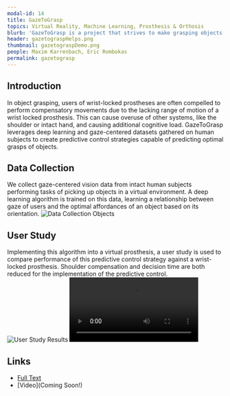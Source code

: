 ```yaml
---
modal-id: 14
title: GazeToGrasp
topics: Virtual Reality, Machine Learning, Prosthesis & Orthosis
blurb: 'GazeToGrasp is a project that strives to make grasping objects more accessible to upper-limb prosthesis users. Many prosthesis users use compensatory strategies to make up for the range of motion deficiency in a wrist-locked prosthetic limb and experience additional cognitive load when using wrist-locked upper limb prostheses. GazeToGrasp uses deep learning to create a predictive control strategy for a virtual upper-limb prosthesis with the goal of assisting prosthesis users in performing grasping tasks. '
header: gazetograspHelps.png
thumbnail: gazetograspDemo.png
people: Maxim Karrenbach, Eric Rombokas
permalink: gazetograsp
---
```


## Introduction
In object grasping, users of wrist-locked prostheses are often compelled to perform compensatory movements due to the lacking range of motion of a wrist locked prosthesis. This can cause overuse of other systems, like the shoulder or intact hand, and causing additional cognitive load. GazeToGrasp leverages deep learning and gaze-centered datasets gathered on human subjects to create predictive control strategies capable of predicting optimal grasps of objects. 

## Data Collection
We collect gaze-centered vision data from intact human subjects performing tasks of picking up objects in a virtual environment. A deep learning algorithm is trained on this data, learning a relationship between gaze of users and the optimal affordances of an object based on its orientation.
![Data Collection Objects](gazetograspData.png)

## User Study
Implementing this algorithm into a virtual prosthesis, a user study is used to compare performance of this predictive control strategy against a wrist-locked prosthesis. Shoulder compensation and decision time are both reduced for the implementation of the predictive control.
![User Study Results](gazetograspUser.png)
<video src="https://user-images.githubusercontent.com/40015433/171765558-e5afe6fb-37db-4457-aa37-189e513a2d95.mp4" controls="controls" style="max-width: 730px;">
</video>

## Links
- [Full Text](https://ieeexplore.ieee.org/document/9698069)
- [Video](Coming Soon!)
